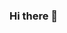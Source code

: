 ### Hi there 👋

<!--This project is about image classification.
 It tells us about the dog breeds from image of various dogs, using machine learning .
 
I have used -
* Google colab
* TensorFlow
* scikit-learn
* pandas
* numpy
* matplotlib
* keras
* Transfer Learning
* Deep Learning
